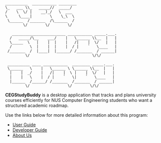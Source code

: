```
__________  ___________ ________
\_   ___ \\_   _____//  _____/
/    \  \/ |    __)_/   \  ___
\     \____|        \    \_\  \
 \______  /_______  /\______  /
        \/        \/        \/
                        
   ________________________ ___________ _____.___. 
  /   _____/\__    ___/    |   \______ \\__  |   | 
  \_____  \   |    |  |    |   /|    |  \/   |   | 
  /        \  |    |  |    |  / |    `   \____   | 
 /_______  /  |____|  |______/ /_______  / ______| 
         \/                            \/\/        
                        
 __________ ____ ___________  ________ _____.___.  
 \______   \    |   \______ \ \______ \\__  |   |  
  |    |  _/    |   /|    |  \ |    |  \/   |   |  
  |    |   \    |  / |    `   \|    `   \____   |  
  |______  /______/ /_______  /_______  / ______|  
         \/                 \/        \/\/        
```

**CEGStudyBuddy** is a desktop application that tracks and plans university courses efficiently for NUS Computer Engineering students who want a structured academic roadmap.

Use the links below for more detailed information about this program:
* [User Guide](UserGuide.md)
* [Developer Guide](DeveloperGuide.md)
* [About Us](AboutUs.md)

